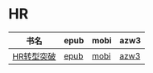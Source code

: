 # HR

| 书名 | epub | mobi | azw3 |
| --- | --- | --- | --- |
| [HR转型突破](http://ct.dalanmei.com/f/31084289-571737238-ea9fe7) | [epub](http://ct.dalanmei.com/f/31084289-571737238-ea9fe7) | [mobi](http://ct.dalanmei.com/f/31084289-571590466-0123a2) | [azw3](http://ct.dalanmei.com/f/31084289-571863101-4a38f9) |
